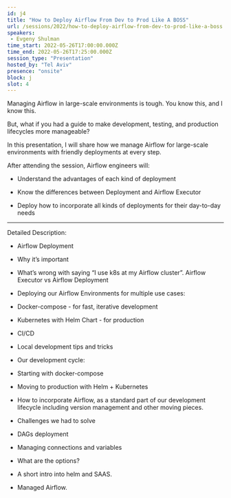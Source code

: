 ```yaml
---
id: j4
title: "How to Deploy Airflow From Dev to Prod Like A BOSS"
url: /sessions/2022/how-to-deploy-airflow-from-dev-to-prod-like-a-boss
speakers:
 - Evgeny Shulman
time_start: 2022-05-26T17:00:00.000Z
time_end: 2022-05-26T17:25:00.000Z
session_type: "Presentation"
hosted_by: "Tel Aviv"
presence: "onsite"
block: j
slot: 4
---
```


Managing Airflow in large-scale environments is tough. You know this, and I know this. 
 
 
 
 But, what if you had a guide to make development, testing, and production lifecycles more manageable? 
 
 
 
 In this presentation, I will share how we manage Airflow for large-scale environments with friendly deployments at every step.
 
 
 
 After attending the session, Airflow engineers will:
 
 
 
 - Understand the advantages of each kind of deployment
 
 - Know the differences between Deployment and Airflow Executor
 
 - Deploy how to incorporate all kinds of deployments for their day-to-day needs
 
 
 
 
 
 
 
 
 
 ********************************************************************
 
 
 
 Detailed Description:
 
 
 
 - Airflow Deployment
 
  - Why it’s important
 
  - What’s wrong with saying “I use k8s at my Airflow cluster”. Airflow Executor vs Airflow Deployment
 
 - Deploying our Airflow Environments for multiple use cases:
 
  - Docker-compose - for fast, iterative development
 
  - Kubernetes with Helm Chart - for production
 
  - CI/CD
 
  - Local development tips and tricks
 
 - Our development cycle:
 
  - Starting with docker-compose
 
  - Moving to production with Helm + Kubernetes
 
  - How to incorporate Airflow, as a standard part of our development lifecycle including version management and other moving pieces.
 
 - Challenges we had to solve
 
  - DAGs deployment
 
  - Managing connections and variables
 
 - What are the options?
 
  - A short intro into helm and SAAS.
 
  - Managed Airflow.